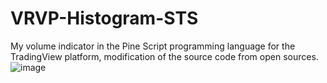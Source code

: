 # VRVP-Histogram-STS
My volume indicator in the Pine Script programming language for the TradingView platform, 
modification of the source code from open sources.
![image](https://user-images.githubusercontent.com/36307559/230934070-f3b56fdc-0719-4311-9010-e0f0a5f3cd59.png)
